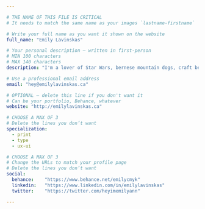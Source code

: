 ```yaml
---

# THE NAME OF THIS FILE IS CRITICAL
# It needs to match the same name as your images `lastname-firstname`

# Write your full name as you want it shown on the website
full_name: "Emily Lavinskas"

# Your personal description — written in first-person
# MIN 100 characters
# MAX 140 characters
description: "I'm a lover of Star Wars, bernese mountain dogs, craft beer, autumn, good kerning and ampersands, but not in that particular order."

# Use a professional email address
email: "hey@emilylavinskas.ca"

# OPTIONAL — delete this line if you don't want it
# Can be your portfolio, Behance, whatever
website: "http://emilylavinskas.ca"

# CHOOSE A MAX OF 3
# Delete the lines you don’t want
specialization:
  - print
  - type
  - ux-ui

# CHOOSE A MAX OF 3
# Change the URLs to match your profile page
# Delete the lines you don’t want
social:
  behance:    "https://www.behance.net/emilycmyk"
  linkedin:   "https://www.linkedin.com/in/emilylavinskas"
  twitter:    "https://twitter.com/heyimemilyann"

---
```

